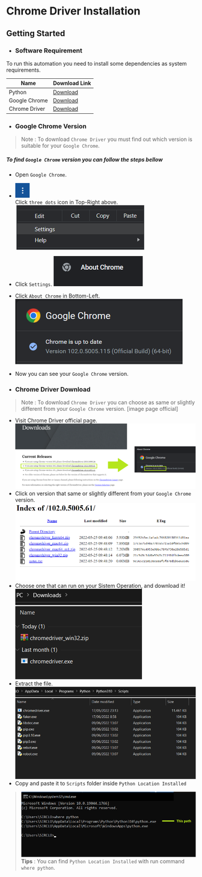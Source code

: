 # Chrome Driver Installation

## Getting Started
- ### Software Requirement

To run this automation you need to install some dependencies as system requirements.


| Name | Download Link |
| ------ | ------ |
|Python                     | [Download](https://www.python.org/downloads/)             |
|Google Chrome              | [Download](https://www.google.com/chrome/)                |
|Chrome Driver              | [Download](https://chromedriver.chromium.org/downloads)   |

- ### Google Chrome Version
> Note : To download `Chrome Driver` you must find out which version is suitable for your `Google Chrome`.
##### To find `Google Chrome` version you can follow the steps bellow
- Open `Google Chrome`.
- ![N|Solid](https://raw.githubusercontent.com/yudha1121/Readme/main/SS%20Chrome%20Driver/dots.png)<br> 
Click `three dots` icon in Top-Right above.
![N|Solid](https://raw.githubusercontent.com/yudha1121/Readme/main/SS%20Chrome%20Driver/settings.png)<br>
- Click `Settings`.
![N|Solid](https://raw.githubusercontent.com/yudha1121/Readme/main/SS%20Chrome%20Driver/list-abt.png)<br>
- Click `About Chrome` in Bottom-Left.
![N|Solid](https://raw.githubusercontent.com/yudha1121/Readme/main/SS%20Chrome%20Driver/abt.png)<br>
- Now you can see your `Google Chrome` version.

- ### Chrome Driver Download
> Note : To download `Chrome Driver` you can choose as same or slightly different from your `Google Chrome` version.
[image page official]
- Visit Chrome Driver official page.
![N|Solid](https://raw.githubusercontent.com/yudha1121/Readme/main/SS%20Chrome%20Driver/compare.png)<br>
- Click on version that same or slightly different from your `Google Chrome` version.
![N|Solid](https://raw.githubusercontent.com/yudha1121/Readme/main/SS%20Chrome%20Driver/choose.png)<br>
- Choose one that can run on your Sistem Operation, and download it!
![N|Solid](https://raw.githubusercontent.com/yudha1121/Readme/main/SS%20Chrome%20Driver/extract.png)<br>
- Extract the file.
![N|Solid](https://raw.githubusercontent.com/yudha1121/Readme/main/SS%20Chrome%20Driver/loc.png)<br>
- Copy and paste it to `Scripts` folder inside `Python Location Installed`
> ![N|Solid](https://raw.githubusercontent.com/yudha1121/Readme/main/SS%20Chrome%20Driver/path.png)<br>
> **Tips** : You can find `Python Location Installed` with run command `where python`.


